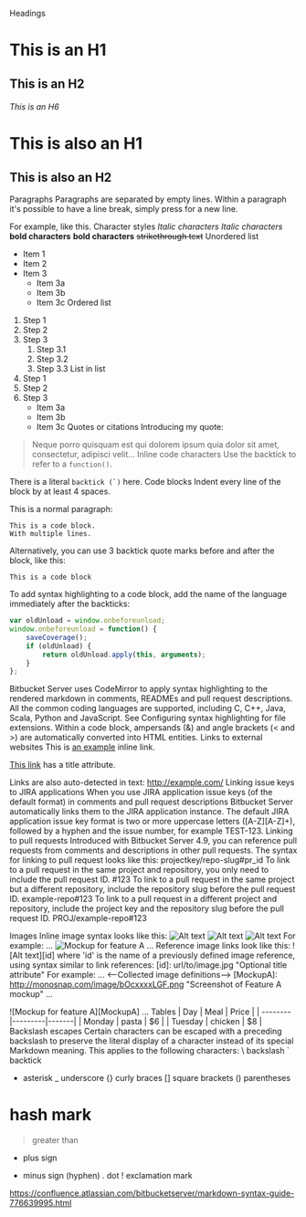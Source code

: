 Headings
# This is an H1
## This is an H2
###### This is an H6

This is also an H1
==================

This is also an H2
------------------
Paragraphs
Paragraphs are separated by empty lines. Within a paragraph it's possible to have a line break,
simply press <return> for a new line.

For example,
like this. 
Character styles
*Italic characters* 
_Italic characters_
**bold characters**
__bold characters__
~~strikethrough text~~
Unordered list
* Item 1
* Item 2
* Item 3
  * Item 3a
  * Item 3b
  * Item 3c
Ordered list
1. Step 1
2. Step 2
3. Step 3
   1. Step 3.1
   2. Step 3.2
   3. Step 3.3
List in list
1. Step 1
2. Step 2
3. Step 3
   * Item 3a
   * Item 3b
   * Item 3c
Quotes or citations
Introducing my quote:

> Neque porro quisquam est qui 
> dolorem ipsum quia dolor sit amet, 
> consectetur, adipisci velit...
Inline code characters
Use the backtick to refer to a `function()`.
 
There is a literal ``backtick (`)`` here.
Code blocks
Indent every line of the block by at least 4 spaces.

This is a normal paragraph:

    This is a code block.
    With multiple lines.

Alternatively, you can use 3 backtick quote marks before and after the block, like this:

```
This is a code block
```

To add syntax highlighting to a code block, add the name of the language immediately
after the backticks: 

```javascript
var oldUnload = window.onbeforeunload;
window.onbeforeunload = function() {
    saveCoverage();
    if (oldUnload) {
        return oldUnload.apply(this, arguments);
    }
};
```
Bitbucket Server uses CodeMirror to apply syntax highlighting to the rendered markdown in comments, READMEs and pull request descriptions. All the common coding languages are supported, including C, C++, Java, Scala, Python and JavaScript. See Configuring syntax highlighting for file extensions.
Within a code block, ampersands (&) and angle brackets (< and >) are automatically converted into HTML entities.
Links to external websites
This is [an example](http://www.example.com/) inline link.

[This link](http://example.com/ "Title") has a title attribute.

Links are also auto-detected in text: http://example.com/
Linking issue keys to JIRA applications
When you use JIRA application issue keys (of the default format) in comments and pull request descriptions Bitbucket Server automatically links them to the JIRA application instance.
The default JIRA application issue key format is two or more uppercase letters ([A-Z][A-Z]+), followed by a hyphen and the issue number, for example TEST-123.
Linking to pull requests
Introduced with Bitbucket Server 4.9, you can reference pull requests from comments and descriptions in other pull requests. The syntax for linking to pull request looks like this: 
projectkey/repo-slug#pr_id
To link to a pull request in the same project and repository, you only need to include the pull request ID. 
#123
To link to a pull request in the same project but a different repository, include the repository slug before the pull request ID.
example-repo#123
To link to a pull request in a different project and repository, include the project key and the repository slug before the pull request ID.
PROJ/example-repo#123
 
Images
Inline image syntax looks like this:
![Alt text](/path/to/image.jpg)
![Alt text](/path/to/image.png "Optional title attribute")
![Alt text](/url/to/image.jpg)
For example:
...
![Mockup for feature A](http://monosnap.com/image/bOcxxxxLGF.png)
...
Reference image links look like this:
![Alt text][id]
where 'id' is the name of a previously defined image reference, using syntax similar to link references:
[id]: url/to/image.jpg "Optional title attribute"
For example:
...
<--Collected image definitions-->
[MockupA]: http://monosnap.com/image/bOcxxxxLGF.png "Screenshot of Feature A mockup" 
...
<!--Using an image reference-->
![Mockup for feature A][MockupA]
...
Tables
| Day     | Meal    | Price |
| --------|---------|-------|
| Monday  | pasta   | $6    |
| Tuesday | chicken | $8    |
Backslash escapes
Certain characters can be escaped with a preceding backslash to preserve the literal display of a character instead of its special Markdown meaning. This applies to the following characters:
\  backslash 
`  backtick 
*  asterisk 
_  underscore 
{} curly braces 
[] square brackets 
() parentheses 
#  hash mark 
>  greater than 
+  plus sign 
-  minus sign (hyphen) 
.  dot 
!  exclamation mark

https://confluence.atlassian.com/bitbucketserver/markdown-syntax-guide-776639995.html